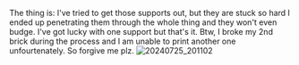 The thing is: I've tried to get those supports out, but they are stuck so hard I ended up penetrating them through the whole thing and they won't even budge. I've got lucky with one support but that's it. Btw, I broke my 2nd brick during the process and I am unable to print another one unfourtenately. So forgive me plz.
![20240725_201102](https://github.com/user-attachments/assets/8b1d901d-b371-40b1-a317-b0f324694679)

